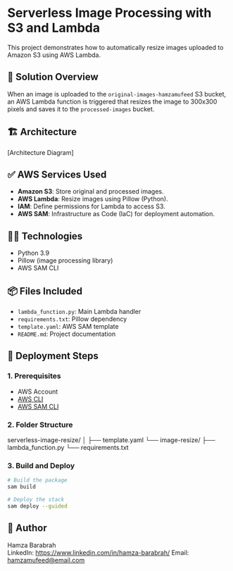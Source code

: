 # Serverless Image Processing with S3 and Lambda

This project demonstrates how to automatically resize images uploaded to Amazon S3 using AWS Lambda.

## 🧩 Solution Overview

When an image is uploaded to the `original-images-hamzamufeed` S3 bucket, an AWS Lambda function is triggered that resizes the image to 300x300 pixels and saves it to the `processed-images` bucket.

## 🏗️ Architecture

[Architecture Diagram]

## ✅ AWS Services Used

- **Amazon S3**: Store original and processed images.
- **AWS Lambda**: Resize images using Pillow (Python).
- **IAM**: Define permissions for Lambda to access S3.
- **AWS SAM**: Infrastructure as Code (IaC) for deployment automation.

## 🧑‍💻 Technologies

- Python 3.9
- Pillow (image processing library)
- AWS SAM CLI

## 📦 Files Included

- `lambda_function.py`: Main Lambda handler
- `requirements.txt`: Pillow dependency
- `template.yaml`: AWS SAM template
- `README.md`: Project documentation

## 🚀 Deployment Steps

### 1. Prerequisites

- AWS Account
- [AWS CLI](https://aws.amazon.com/cli/ )
- [AWS SAM CLI](https://docs.aws.amazon.com/serverless-application-model/latest/developerguide/install-sam-cli.html )

### 2. Folder Structure

serverless-image-resize/
│
├── template.yaml
└── image-resize/
├── lambda_function.py
└── requirements.txt


### 3. Build and Deploy

```bash
# Build the package
sam build

# Deploy the stack
sam deploy --guided

```

## 📝 Author

Hamza Barabrah  
LinkedIn: https://www.linkedin.com/in/hamza-barabrah/
Email: hamzamufeed@email.com